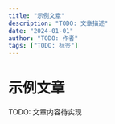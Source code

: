 ```yaml
---
title: "示例文章"
description: "TODO: 文章描述"
date: "2024-01-01"
author: "TODO: 作者"
tags: ["TODO: 标签"]
---
```


# 示例文章

TODO: 文章内容待实现
